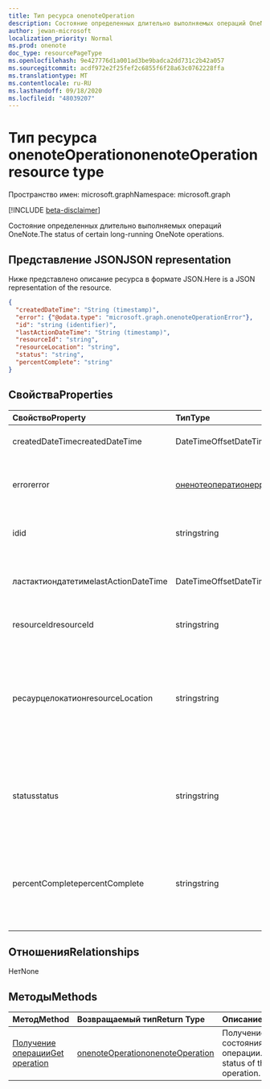 ```yaml
---
title: Тип ресурса onenoteOperation
description: Состояние определенных длительно выполняемых операций OneNote.
author: jewan-microsoft
localization_priority: Normal
ms.prod: onenote
doc_type: resourcePageType
ms.openlocfilehash: 9e427776d1a001ad3be9badca2dd731c2b42a057
ms.sourcegitcommit: acdf972e2f25fef2c6855f6f28a63c0762228ffa
ms.translationtype: MT
ms.contentlocale: ru-RU
ms.lasthandoff: 09/18/2020
ms.locfileid: "48039207"
---
```

# <a name="onenoteoperation-resource-type"></a><span data-ttu-id="0eaf7-103">Тип ресурса onenoteOperation</span><span class="sxs-lookup"><span data-stu-id="0eaf7-103">onenoteOperation resource type</span></span>

<span data-ttu-id="0eaf7-104">Пространство имен: microsoft.graph</span><span class="sxs-lookup"><span data-stu-id="0eaf7-104">Namespace: microsoft.graph</span></span>

[!INCLUDE [beta-disclaimer](../../includes/beta-disclaimer.md)]

<span data-ttu-id="0eaf7-105">Состояние определенных длительно выполняемых операций OneNote.</span><span class="sxs-lookup"><span data-stu-id="0eaf7-105">The status of certain long-running OneNote operations.</span></span>

## <a name="json-representation"></a><span data-ttu-id="0eaf7-106">Представление JSON</span><span class="sxs-lookup"><span data-stu-id="0eaf7-106">JSON representation</span></span>

<span data-ttu-id="0eaf7-107">Ниже представлено описание ресурса в формате JSON.</span><span class="sxs-lookup"><span data-stu-id="0eaf7-107">Here is a JSON representation of the resource.</span></span>

<!-- {
  "blockType": "resource",
  "optionalProperties": [

  ],
  "@odata.type": "microsoft.graph.onenoteOperation"
}-->

```json
{
  "createdDateTime": "String (timestamp)",
  "error": {"@odata.type": "microsoft.graph.onenoteOperationError"},
  "id": "string (identifier)",
  "lastActionDateTime": "String (timestamp)",
  "resourceId": "string",
  "resourceLocation": "string",
  "status": "string",
  "percentComplete": "string"
}

```
## <a name="properties"></a><span data-ttu-id="0eaf7-108">Свойства</span><span class="sxs-lookup"><span data-stu-id="0eaf7-108">Properties</span></span>
| <span data-ttu-id="0eaf7-109">Свойство</span><span class="sxs-lookup"><span data-stu-id="0eaf7-109">Property</span></span>     | <span data-ttu-id="0eaf7-110">Тип</span><span class="sxs-lookup"><span data-stu-id="0eaf7-110">Type</span></span>   |<span data-ttu-id="0eaf7-111">Описание</span><span class="sxs-lookup"><span data-stu-id="0eaf7-111">Description</span></span>|
|:---------------|:--------|:----------|
|<span data-ttu-id="0eaf7-112">createdDateTime</span><span class="sxs-lookup"><span data-stu-id="0eaf7-112">createdDateTime</span></span>| <span data-ttu-id="0eaf7-113">DateTimeOffset</span><span class="sxs-lookup"><span data-stu-id="0eaf7-113">DateTimeOffset</span></span> |<span data-ttu-id="0eaf7-114">Время начала операции.</span><span class="sxs-lookup"><span data-stu-id="0eaf7-114">The start time of the operation.</span></span>|
|<span data-ttu-id="0eaf7-115">error</span><span class="sxs-lookup"><span data-stu-id="0eaf7-115">error</span></span>|[<span data-ttu-id="0eaf7-116">оненотеоператионеррор</span><span class="sxs-lookup"><span data-stu-id="0eaf7-116">onenoteOperationError</span></span>](onenoteoperationerror.md)|<span data-ttu-id="0eaf7-117">Ошибка, возвращенная операцией.</span><span class="sxs-lookup"><span data-stu-id="0eaf7-117">The error returned by the operation.</span></span>|
|<span data-ttu-id="0eaf7-118">id</span><span class="sxs-lookup"><span data-stu-id="0eaf7-118">id</span></span>|<span data-ttu-id="0eaf7-119">string</span><span class="sxs-lookup"><span data-stu-id="0eaf7-119">string</span></span>|<span data-ttu-id="0eaf7-120">Идентификатор операции. только для чтения.</span><span class="sxs-lookup"><span data-stu-id="0eaf7-120">The operation id. Read-only.</span></span>|
|<span data-ttu-id="0eaf7-121">ластактиондатетиме</span><span class="sxs-lookup"><span data-stu-id="0eaf7-121">lastActionDateTime</span></span>| <span data-ttu-id="0eaf7-122">DateTimeOffset</span><span class="sxs-lookup"><span data-stu-id="0eaf7-122">DateTimeOffset</span></span> |<span data-ttu-id="0eaf7-123">Время последнего действия операции.</span><span class="sxs-lookup"><span data-stu-id="0eaf7-123">The time of the last action of the operation.</span></span>|
|<span data-ttu-id="0eaf7-124">resourceId</span><span class="sxs-lookup"><span data-stu-id="0eaf7-124">resourceId</span></span>|<span data-ttu-id="0eaf7-125">string</span><span class="sxs-lookup"><span data-stu-id="0eaf7-125">string</span></span>|<span data-ttu-id="0eaf7-126">Идентификатор ресурса.</span><span class="sxs-lookup"><span data-stu-id="0eaf7-126">The resource id.</span></span>|
|<span data-ttu-id="0eaf7-127">ресаурцелокатион</span><span class="sxs-lookup"><span data-stu-id="0eaf7-127">resourceLocation</span></span>|<span data-ttu-id="0eaf7-128">string</span><span class="sxs-lookup"><span data-stu-id="0eaf7-128">string</span></span>|<span data-ttu-id="0eaf7-129">URI ресурса для объекта.</span><span class="sxs-lookup"><span data-stu-id="0eaf7-129">The resource URI for the object.</span></span> <span data-ttu-id="0eaf7-130">Например, URI ресурса для скопированной страницы или раздела.</span><span class="sxs-lookup"><span data-stu-id="0eaf7-130">For example, the resource URI for a copied page or section.</span></span> |
|<span data-ttu-id="0eaf7-131">status</span><span class="sxs-lookup"><span data-stu-id="0eaf7-131">status</span></span>|<span data-ttu-id="0eaf7-132">string</span><span class="sxs-lookup"><span data-stu-id="0eaf7-132">string</span></span>|<span data-ttu-id="0eaf7-133">Текущее состояние операции: `notstarted` ,, `running` `completed` , `failed`</span><span class="sxs-lookup"><span data-stu-id="0eaf7-133">The current status of the operation: `notstarted`, `running`, `completed`, `failed`</span></span> |
|<span data-ttu-id="0eaf7-134">percentComplete</span><span class="sxs-lookup"><span data-stu-id="0eaf7-134">percentComplete</span></span>|<span data-ttu-id="0eaf7-135">string</span><span class="sxs-lookup"><span data-stu-id="0eaf7-135">string</span></span>|<span data-ttu-id="0eaf7-136">Процент завершения операции, если операция все еще находится в `running` состоянии.</span><span class="sxs-lookup"><span data-stu-id="0eaf7-136">The operation percent complete if the operation is still in `running` status</span></span>

## <a name="relationships"></a><span data-ttu-id="0eaf7-137">Отношения</span><span class="sxs-lookup"><span data-stu-id="0eaf7-137">Relationships</span></span>
<span data-ttu-id="0eaf7-138">Нет</span><span class="sxs-lookup"><span data-stu-id="0eaf7-138">None</span></span>


## <a name="methods"></a><span data-ttu-id="0eaf7-139">Методы</span><span class="sxs-lookup"><span data-stu-id="0eaf7-139">Methods</span></span>

| <span data-ttu-id="0eaf7-140">Метод</span><span class="sxs-lookup"><span data-stu-id="0eaf7-140">Method</span></span>           | <span data-ttu-id="0eaf7-141">Возвращаемый тип</span><span class="sxs-lookup"><span data-stu-id="0eaf7-141">Return Type</span></span>    |<span data-ttu-id="0eaf7-142">Описание</span><span class="sxs-lookup"><span data-stu-id="0eaf7-142">Description</span></span>|
|:---------------|:--------|:----------|
|[<span data-ttu-id="0eaf7-143">Получение операции</span><span class="sxs-lookup"><span data-stu-id="0eaf7-143">Get operation</span></span>](../api/onenoteoperation-get.md) | [<span data-ttu-id="0eaf7-144">onenoteOperation</span><span class="sxs-lookup"><span data-stu-id="0eaf7-144">onenoteOperation</span></span>](onenoteoperation.md) |<span data-ttu-id="0eaf7-145">Получение состояния операции.</span><span class="sxs-lookup"><span data-stu-id="0eaf7-145">Get the status of the operation.</span></span> |

<!-- uuid: 8fcb5dbc-d5aa-4681-8e31-b001d5168d79
2015-10-25 14:57:30 UTC -->
<!--
{
  "type": "#page.annotation",
  "description": "onenoteOperation resource",
  "keywords": "",
  "section": "documentation",
  "tocPath": "",
  "suppressions": []
}
-->


